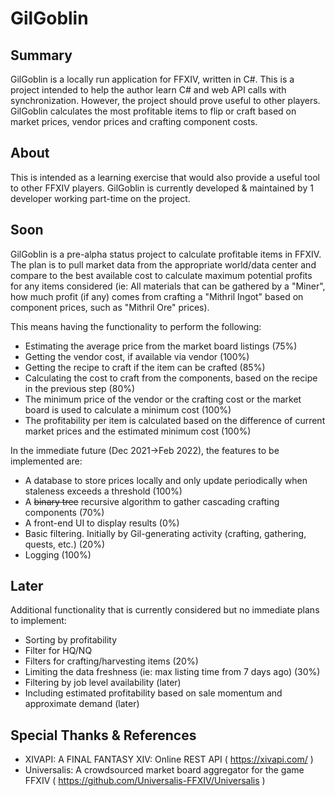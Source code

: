 # GilGoblin

## Summary

GilGoblin is a locally run application for FFXIV, written in C#. This is a project intended to help the author learn C# and web API calls with synchronization. However, the project should prove useful to other players. GilGoblin calculates the most profitable items to flip or craft based on market prices, vendor prices and crafting component costs. 

## About
This is intended as a learning exercise that would also provide a useful tool to other FFXIV players. GilGoblin is currently developed & maintained by 1 developer working part-time on the project.

## Soon

GilGoblin is a pre-alpha status project to calculate profitable items in FFXIV. The plan is to pull market data from the appropriate world/data center and compare to the best available cost to calculate maximum potential profits for any items considered (ie: All materials that can be gathered by a "Miner", how much profit (if any) comes from crafting a "Mithril Ingot" based on component prices, such as "Mithril Ore" prices).

This means having the functionality to perform the following: 

* Estimating the average price from the market board listings (75%)
* Getting the vendor cost, if available via vendor (100%)
* Getting the recipe to craft if the item can be crafted (85%)
* Calculating the cost to craft from the components, based on the recipe in the previous step (80%)
* The minimum price of the vendor or the crafting cost or the market board is used to calculate a minimum cost (100%)
* The profitability per item is calculated based on the difference of current market prices and the estimated minimum cost (100%)

In the immediate future (Dec 2021->Feb 2022), the features to be implemented are:

* A database to store prices locally and only update periodically when staleness exceeds a threshold (100%)
* A ~~binary tree~~ recursive algorithm to gather cascading crafting components (70%)
* A front-end UI to display results (0%)
* Basic filtering. Initially by Gil-generating activity (crafting, gathering, quests, etc.) (20%)
* Logging (100%)

## Later

Additional functionality that is currently considered but no immediate plans to implement:

* Sorting by profitability
* Filter for HQ/NQ
* Filters for crafting/harvesting items (20%)
* Limiting the data freshness (ie: max listing time from 7 days ago) (30%)
* Filtering by job level availability (later)
* Including estimated profitability based on sale momentum and approximate demand (later)

## Special Thanks & References

* XIVAPI: A FINAL FANTASY XIV: Online REST API ( https://xivapi.com/ )
* Universalis: A crowdsourced market board aggregator for the game FFXIV ( https://github.com/Universalis-FFXIV/Universalis )
